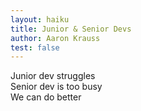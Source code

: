```yaml
---
layout: haiku
title: Junior & Senior Devs
author: Aaron Krauss
test: false
---
```


Junior dev struggles<br>
Senior dev is too busy<br>
We can do better<br>
